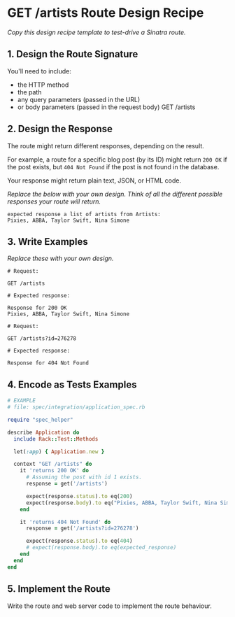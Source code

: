 # GET /artists Route Design Recipe

_Copy this design recipe template to test-drive a Sinatra route._

## 1. Design the Route Signature

You'll need to include:
  * the HTTP method
  * the path
  * any query parameters (passed in the URL)
  * or body parameters (passed in the request body)
  GET
  /artists

## 2. Design the Response

The route might return different responses, depending on the result.

For example, a route for a specific blog post (by its ID) might return `200 OK` if the post exists, but `404 Not Found` if the post is not found in the database.

Your response might return plain text, JSON, or HTML code. 

_Replace the below with your own design. Think of all the different possible responses your route will return._

```
expected response a list of artists from Artists:
Pixies, ABBA, Taylor Swift, Nina Simone
```



## 3. Write Examples

_Replace these with your own design._

```
# Request:

GET /artists

# Expected response:

Response for 200 OK
Pixies, ABBA, Taylor Swift, Nina Simone
```

```
# Request:

GET /artists?id=276278

# Expected response:

Response for 404 Not Found
```

## 4. Encode as Tests Examples

```ruby
# EXAMPLE
# file: spec/integration/application_spec.rb

require "spec_helper"

describe Application do
  include Rack::Test::Methods

  let(:app) { Application.new }

  context "GET /artists" do
    it 'returns 200 OK' do
      # Assuming the post with id 1 exists.
      response = get('/artists')

      expect(response.status).to eq(200)
      expect(response.body).to eq("Pixies, ABBA, Taylor Swift, Nina Simone")
    end

    it 'returns 404 Not Found' do
      response = get('/artists?id=276278')

      expect(response.status).to eq(404)
      # expect(response.body).to eq(expected_response)
    end
  end
end
```

## 5. Implement the Route

Write the route and web server code to implement the route behaviour.